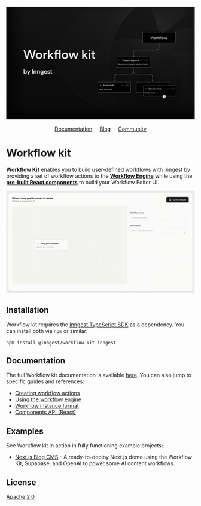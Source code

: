 <p align="center">

![Workflow Kit by Inngest](https://github.com/inngest/workflow-kit/blob/main/.github/assets/workflow-kit.jpg?raw=true)

</p>

<p align="center">
    <a href="https://www.inngest.com/docs/reference/workflow-kit?ref=github-workflow-kit-readme">Documentation</a>
    <span>&nbsp;·&nbsp;</span>
    <a href="https://www.inngest.com/blog?ref=github-workflow-kit-readme">Blog</a>
    <span>&nbsp;·&nbsp;</span>
    <a href="https://www.inngest.com/discord">Community</a>
</p>

# Workflow kit

**Workflow Kit** enables you to build user-defined workflows with Inngest by providing a set of workflow actions to the **[Workflow Engine](https://www.inngest.com/docs/reference/workflow-kit/engine?ref=github-workflow-kit-readme)** while using the **[pre-built React components](https://www.inngest.com/docs/reference/workflow-kit/components-api?ref=github-workflow-kit-readme)** to build your Workflow Editor UI.

![Workflow kit UI demo](https://github.com/inngest/workflow-kit/blob/main/.github/assets/workflow-demo.gif?raw=true)

## Installation

Workflow kit requires the [Inngest TypeScript SDK](https://github.com/inngest/inngest-js) as a dependency. You can install both via `npm` or similar:

```shell {{ title: "npm" }}
npm install @inngest/workflow-kit inngest
```

## Documentation

The full Workflow kit documentation is available [here](https://www.inngest.com/docs/reference/workflow-kit). You can also jump to specific guides and references:

- [Creating workflow actions](https://www.inngest.com/docs/reference/workflow-kit/actions?ref=github-workflow-kit-readme)
- [Using the workflow engine](https://www.inngest.com/docs/reference/workflow-kit/engine?ref=github-workflow-kit-readme)
- [Workflow instance format](https://www.inngest.com/docs/reference/workflow-kit/workflow-instance?ref=github-workflow-kit-readme)
- [Components API (React)](https://www.inngest.com/docs/reference/workflow-kit/components-api?ref=github-workflow-kit-readme)

## Examples

See Workflow kit in action in fully functioning example projects:

- [Next.js Blog CMS](/examples/nextjs-blog-cms#readme) - A ready-to-deploy Next.js demo using the Workflow Kit, Supabase, and OpenAI to power some AI content workflows.

## License

[Apache 2.0](/packages/workflow/LICENSE.md)
